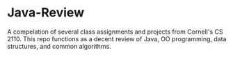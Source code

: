 # Java-Review
A compelation of several class assignments and projects from Cornell's CS 2110. This repo functions as a decent review of Java, OO programming, data structures, and common algorithms.
